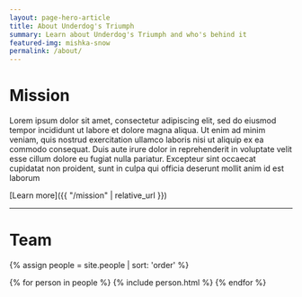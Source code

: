 ```yaml
---
layout: page-hero-article
title: About Underdog's Triumph
summary: Learn about Underdog's Triumph and who's behind it
featured-img: mishka-snow
permalink: /about/
---
```


# Mission

Lorem ipsum dolor sit amet, consectetur adipiscing elit, sed do eiusmod tempor incididunt ut labore et dolore magna aliqua. Ut enim ad minim veniam, quis nostrud exercitation ullamco laboris nisi ut aliquip ex ea commodo consequat. Duis aute irure dolor in reprehenderit in voluptate velit esse cillum dolore eu fugiat nulla pariatur. Excepteur sint occaecat cupidatat non proident, sunt in culpa qui officia deserunt mollit anim id est laborum

[Learn more]({{ "/mission" | relative_url }})

<hr>

# Team

{% assign people = site.people | sort: 'order' %}
<div class="person-list">
    {% for person in people %}
        {% include person.html %}
    {% endfor %}
</div>